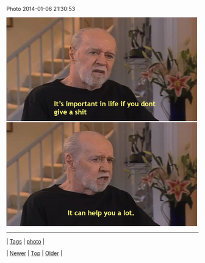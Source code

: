 <!--
title: Photo 2014-01-06 21
date: 2020-06-28T15:27:00.234Z
tags: photo
-->


Photo 2014-01-06 21:30:53

![](72476182908-0.gif)
![](72476182908-1.gif)

<!--BOTTOM-POST-NAVIGATION-->
---

| [Tags](tags.md) | [photo](tag-photo.md) |

| [Newer](72476013558.md) | [Top](index.md) | [Older](72483383355.md) |